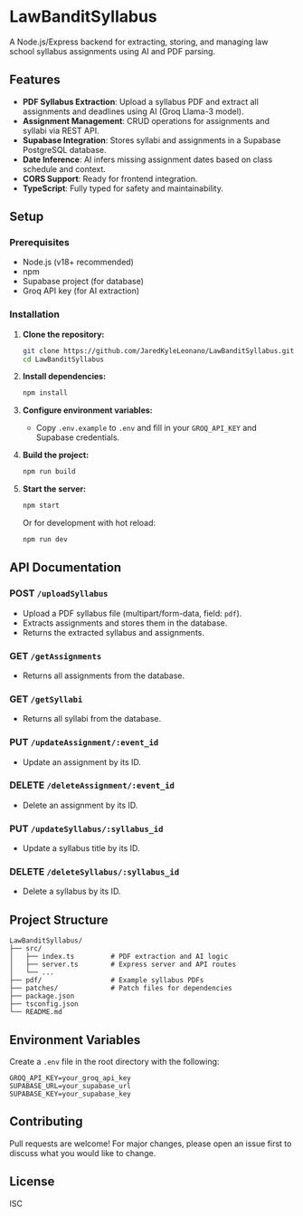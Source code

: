 # LawBanditSyllabus

A Node.js/Express backend for extracting, storing, and managing law school syllabus assignments using AI and PDF parsing.

## Features

- **PDF Syllabus Extraction**: Upload a syllabus PDF and extract all assignments and deadlines using AI (Groq Llama-3 model).
- **Assignment Management**: CRUD operations for assignments and syllabi via REST API.
- **Supabase Integration**: Stores syllabi and assignments in a Supabase PostgreSQL database.
- **Date Inference**: AI infers missing assignment dates based on class schedule and context.
- **CORS Support**: Ready for frontend integration.
- **TypeScript**: Fully typed for safety and maintainability.

## Setup

### Prerequisites

- Node.js (v18+ recommended)
- npm
- Supabase project (for database)
- Groq API key (for AI extraction)

### Installation

1. **Clone the repository:**
   ```sh
   git clone https://github.com/JaredKyleLeonano/LawBanditSyllabus.git
   cd LawBanditSyllabus
   ```
2. **Install dependencies:**
   ```sh
   npm install
   ```
3. **Configure environment variables:**

   - Copy `.env.example` to `.env` and fill in your `GROQ_API_KEY` and Supabase credentials.

4. **Build the project:**
   ```sh
   npm run build
   ```
5. **Start the server:**
   ```sh
   npm start
   ```
   Or for development with hot reload:
   ```sh
   npm run dev
   ```

## API Documentation

### POST `/uploadSyllabus`

- Upload a PDF syllabus file (multipart/form-data, field: `pdf`).
- Extracts assignments and stores them in the database.
- Returns the extracted syllabus and assignments.

### GET `/getAssignments`

- Returns all assignments from the database.

### GET `/getSyllabi`

- Returns all syllabi from the database.

### PUT `/updateAssignment/:event_id`

- Update an assignment by its ID.

### DELETE `/deleteAssignment/:event_id`

- Delete an assignment by its ID.

### PUT `/updateSyllabus/:syllabus_id`

- Update a syllabus title by its ID.

### DELETE `/deleteSyllabus/:syllabus_id`

- Delete a syllabus by its ID.

## Project Structure

```
LawBanditSyllabus/
├── src/
│   ├── index.ts         # PDF extraction and AI logic
│   ├── server.ts        # Express server and API routes
│   └── ...
├── pdf/                 # Example syllabus PDFs
├── patches/             # Patch files for dependencies
├── package.json
├── tsconfig.json
└── README.md
```

## Environment Variables

Create a `.env` file in the root directory with the following:

```
GROQ_API_KEY=your_groq_api_key
SUPABASE_URL=your_supabase_url
SUPABASE_KEY=your_supabase_key
```

## Contributing

Pull requests are welcome! For major changes, please open an issue first to discuss what you would like to change.

## License

ISC
